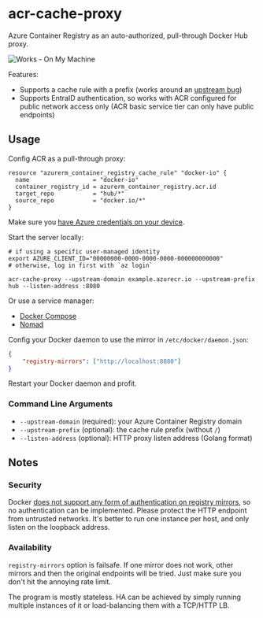 # acr-cache-proxy

Azure Container Registry as an auto-authorized, pull-through Docker Hub proxy.

![Works - On My Machine](https://img.shields.io/badge/Works-On_My_Machine-2ea44f)

Features:

- Supports a cache rule with a prefix (works around an [upstream bug](https://github.com/Azure/acr/issues/599#issuecomment-2182544764
))
- Supports EntraID authentication, so works with ACR configured for public network access only (ACR basic service tier can only have public endpoints)

## Usage

Config ACR as a pull-through proxy:
```hcl
resource "azurerm_container_registry_cache_rule" "docker-io" {
  name                  = "docker-io"
  container_registry_id = azurerm_container_registry.acr.id
  target_repo           = "hub/*"
  source_repo           = "docker.io/*"
}
```

Make sure you [have Azure credentials on your device](https://pkg.go.dev/github.com/Azure/azure-sdk-for-go/sdk/azidentity#readme-defaultazurecredential).

Start the server locally:
```shell
# if using a specific user-managed identity
export AZURE_CLIENT_ID="00000000-0000-0000-0000-000000000000"
# otherwise, log in first with `az login`

acr-cache-proxy --upstream-domain example.azurecr.io --upstream-prefix hub --listen-address :8080
```
Or use a service manager:
- [Docker Compose](contrib/docker-compose)
- [Nomad](contrib/nomad)

Config your Docker daemon to use the mirror in `/etc/docker/daemon.json`:
```json
{
    "registry-mirrors": ["http://localhost:8080"]
}
```

Restart your Docker daemon and profit.

### Command Line Arguments

- `--upstream-domain` (required): your Azure Container Registry domain
- `--upstream-prefix` (optional): the cache rule prefix (without `/`)
- `--listen-address` (optional): HTTP proxy listen address (Golang format)

## Notes

### Security

Docker [does not support any form of authentication on registry mirrors](https://github.com/moby/moby/issues/30880), so no authentication can be implemented. Please protect the HTTP endpoint from untrusted networks. It's better to run one instance per host, and only listen on the loopback address.

### Availability

`registry-mirrors` option is failsafe. If one mirror does not work, other mirrors and then the original endpoints will be tried. Just make sure you don't hit the annoying rate limit.

The program is mostly stateless. HA can be achieved by simply running multiple instances of it or load-balancing them with a TCP/HTTP LB.

